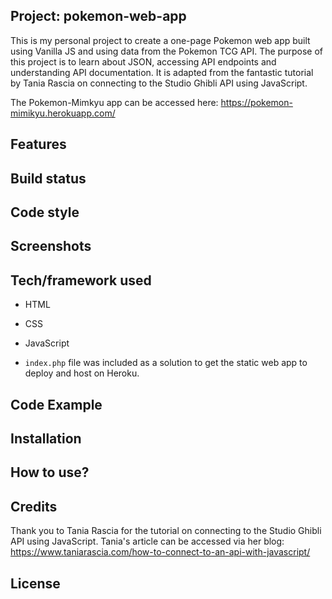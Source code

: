 ## Project: pokemon-web-app

This is my personal project to create a one-page Pokemon web app built using Vanilla JS and using data from the Pokemon TCG API. The purpose of this project is to learn about JSON, accessing API endpoints and understanding API documentation. It is adapted from the fantastic tutorial by Tania Rascia on connecting to the Studio Ghibli API using JavaScript.

The Pokemon-Mimkyu app can be accessed here:
https://pokemon-mimikyu.herokuapp.com/

## Features

## Build status

## Code style

## Screenshots

## Tech/framework used

- HTML
- CSS
- JavaScript

- `index.php` file was included as a solution to get the static web app to deploy and host on Heroku.

## Code Example

## Installation

## How to use?

## Credits

Thank you to Tania Rascia for the tutorial on connecting to the Studio Ghibli API using JavaScript. Tania's article can be accessed via her blog:
https://www.taniarascia.com/how-to-connect-to-an-api-with-javascript/

## License